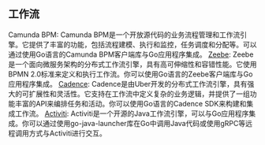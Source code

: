 
## 工作流
Camunda BPM: Camunda BPM是一个开放源代码的业务流程管理和工作流引擎。它提供了丰富的功能，包括流程建模、执行和监控，任务调度和分配等。可以通过使用Go语言的Camunda BPM客户端库与Go应用程序集成。
[Zeebe](https://github.com/camunda/zeebe): Zeebe是一个面向微服务架构的分布式工作流引擎，具有高可伸缩性和容错性能。它使用BPMN 2.0标准来定义和执行工作流。你可以使用Go语言的Zeebe客户端库与Go应用程序集成。
[Cadence](https://github.com/uber/cadence): Cadence是由Uber开发的分布式工作流引擎，具有强大的可扩展性和灵活性。它支持在工作流中定义复杂的业务逻辑，并提供了一组功能丰富的API来编排任务和活动。你可以使用Go语言的Cadence SDK来构建和集成工作流。
[Activiti](https://github.com/Activiti/Activiti): Activiti是一个开源的Java工作流引擎，可以与Go应用程序集成。你可以通过使用go-java-launcher库在Go中调用Java代码或使用gRPC等远程调用方式与Activiti进行交互。